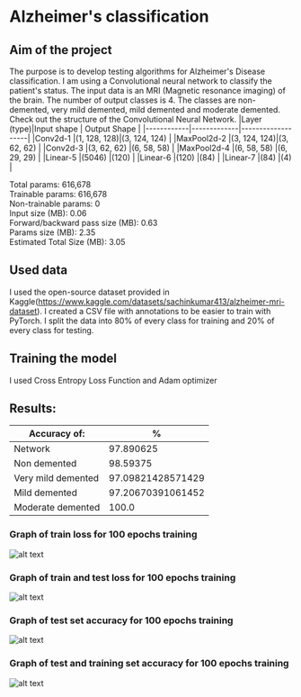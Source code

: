 # Alzheimer's classification

## Aim of the project
The purpose is to develop testing algorithms for Alzheimer's Disease classification. I am using a Convolutional neural network to classify the patient's status. The input data is an MRI (Magnetic resonance imaging) of the brain. The number of output classes is 4. The classes are non-demented, very mild demented, mild demented and moderate demented. Check out the structure of the Convolutional Neural Network.
|Layer (type)|Input shape  | Output Shape      |
|------------|-------------|-------------------|
|Conv2d-1    |(1, 128, 128)|(3, 124, 124)      |
|MaxPool2d-2 |(3, 124, 124)|(3, 62, 62)        |
|Conv2d-3    |(3, 62, 62)  |(6, 58, 58)        |
|MaxPool2d-4 |(6, 58, 58)  |(6, 29, 29)        |
|Linear-5    |(5046)       |(120)              |
|Linear-6    |(120)        |(84)               |
|Linear-7    |(84)         |(4)                |

Total params: 616,678 <br/>
Trainable params: 616,678 <br/>
Non-trainable params: 0 <br/>
Input size (MB): 0.06 <br/>
Forward/backward pass size (MB): 0.63 <br/>
Params size (MB): 2.35 <br/>
Estimated Total Size (MB): 3.05 <br/>

## Used data
I used the open-source dataset provided in Kaggle(https://www.kaggle.com/datasets/sachinkumar413/alzheimer-mri-dataset). I created a CSV file with annotations to be easier to train with PyTorch. I split the data into 80% of every class for training and 20% of every class for testing.

## Training the model
I used Cross Entropy Loss Function and Adam optimizer
## Results:
|Accuracy of:      |%                |
|------------------|-----------------|
|Network           |97.890625        |
|Non demented      |98.59375         |
|Very mild demented|97.09821428571429|
|Mild demented     |97.20670391061452|
|Moderate demented |100.0            |


### Graph of train loss for 100 epochs training
![alt text](https://github.com/delyanbg05/AlzhimerClassification/blob/master/results/loss_train.png?raw=true)<br/>

### Graph of train and test loss for 100 epochs training
![alt text](https://github.com/delyanbg05/AlzhimerClassification/blob/master/results/loss_cmp.png?raw=true)<br/>
### Graph of test set accuracy for 100 epochs training
![alt text](https://github.com/delyanbg05/AlzhimerClassification/blob/master/results/acc.png?raw=true)<br/>
### Graph of test and training set accuracy for 100 epochs training
![alt text](https://github.com/delyanbg05/AlzhimerClassification/blob/master/results/acc_cmp.png?raw=true)
